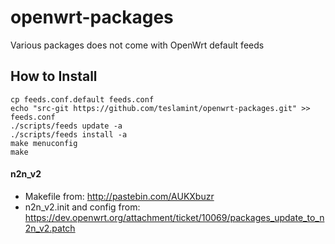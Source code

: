 openwrt-packages
================

Various packages does not come with OpenWrt default feeds

## How to Install

```
cp feeds.conf.default feeds.conf
echo "src-git https://github.com/teslamint/openwrt-packages.git" >> feeds.conf
./scripts/feeds update -a
./scripts/feeds install -a
make menuconfig
make
```

#### n2n_v2

* Makefile from: http://pastebin.com/AUKXbuzr
* n2n_v2.init and config from: https://dev.openwrt.org/attachment/ticket/10069/packages_update_to_n2n_v2.patch
